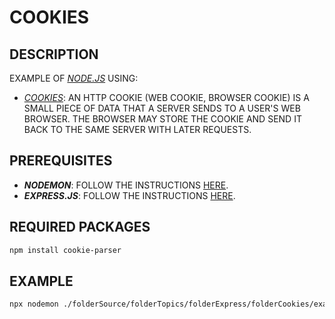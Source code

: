 # COOKIES

## DESCRIPTION

EXAMPLE OF [_NODE.JS_](https://nodejs.org) USING:

* [_COOKIES_](http://expressjs.com/en/resources/middleware/cookie-parser.html): AN HTTP COOKIE (WEB COOKIE, BROWSER COOKIE) IS A SMALL PIECE OF DATA THAT A SERVER SENDS TO A USER'S WEB BROWSER. THE BROWSER MAY STORE THE COOKIE AND SEND IT BACK TO THE SAME SERVER WITH LATER REQUESTS.

## PREREQUISITES

* **_NODEMON_**: FOLLOW THE INSTRUCTIONS [HERE](/folderSource/folderTopics/folderNodemon/README.md).
* **_EXPRESS.JS_**: FOLLOW THE INSTRUCTIONS [HERE](/folderSource/folderTopics/folderExpress/README.md).

## REQUIRED PACKAGES

```bash
npm install cookie-parser
```

## EXAMPLE

```bash
npx nodemon ./folderSource/folderTopics/folderExpress/folderCookies/exampleCookies.js
```
